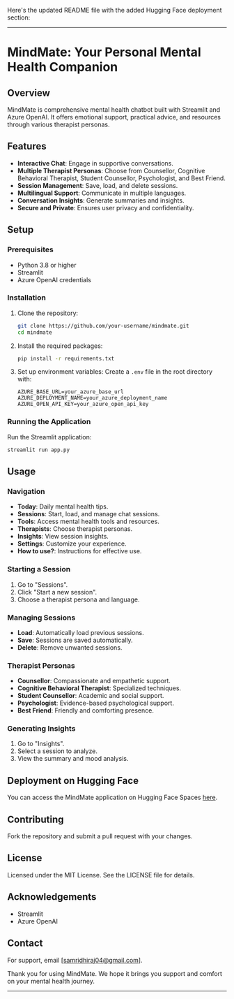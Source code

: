 Here's the updated README file with the added Hugging Face deployment section:

---

# MindMate: Your Personal Mental Health Companion

## Overview
MindMate is comprehensive mental health chatbot built with Streamlit and Azure OpenAI. It offers emotional support, practical advice, and resources through various therapist personas.

## Features
- **Interactive Chat**: Engage in supportive conversations.
- **Multiple Therapist Personas**: Choose from Counsellor, Cognitive Behavioral Therapist, Student Counsellor, Psychologist, and Best Friend.
- **Session Management**: Save, load, and delete sessions.
- **Multilingual Support**: Communicate in multiple languages.
- **Conversation Insights**: Generate summaries and insights.
- **Secure and Private**: Ensures user privacy and confidentiality.

## Setup
### Prerequisites
- Python 3.8 or higher
- Streamlit
- Azure OpenAI credentials

### Installation
1. Clone the repository:
    ```sh
    git clone https://github.com/your-username/mindmate.git
    cd mindmate
    ```
2. Install the required packages:
    ```sh
    pip install -r requirements.txt
    ```
3. Set up environment variables:
    Create a `.env` file in the root directory with:
    ```env
    AZURE_BASE_URL=your_azure_base_url
    AZURE_DEPLOYMENT_NAME=your_azure_deployment_name
    AZURE_OPEN_API_KEY=your_azure_open_api_key
    ```

### Running the Application
Run the Streamlit application:
```sh
streamlit run app.py
```

## Usage
### Navigation
- **Today**: Daily mental health tips.
- **Sessions**: Start, load, and manage chat sessions.
- **Tools**: Access mental health tools and resources.
- **Therapists**: Choose therapist personas.
- **Insights**: View session insights.
- **Settings**: Customize your experience.
- **How to use?**: Instructions for effective use.

### Starting a Session
1. Go to "Sessions".
2. Click "Start a new session".
3. Choose a therapist persona and language.

### Managing Sessions
- **Load**: Automatically load previous sessions.
- **Save**: Sessions are saved automatically.
- **Delete**: Remove unwanted sessions.

### Therapist Personas
- **Counsellor**: Compassionate and empathetic support.
- **Cognitive Behavioral Therapist**: Specialized techniques.
- **Student Counsellor**: Academic and social support.
- **Psychologist**: Evidence-based psychological support.
- **Best Friend**: Friendly and comforting presence.

### Generating Insights
1. Go to "Insights".
2. Select a session to analyze.
3. View the summary and mood analysis.

## Deployment on Hugging Face
You can access the MindMate application on Hugging Face Spaces [here](https://huggingface.co/spaces/samiee2213/mindmate).

## Contributing
Fork the repository and submit a pull request with your changes.

## License
Licensed under the MIT License. See the LICENSE file for details.

## Acknowledgements
- Streamlit
- Azure OpenAI

## Contact
For support, email [samridhiraj04@gmail.com].

Thank you for using MindMate. We hope it brings you support and comfort on your mental health journey.

---
